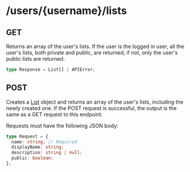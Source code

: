 # /users/{username}/lists

## GET

Returns an array of the user's lists. If the user is the logged in user, all the user's lists, both private and public, are returned; if not, only the user's public lists are returned.

```ts
type Response = List[] | APIError;
```

## POST

Creates a [List](/api/types#list) object and returns an array of the user's lists, including the newly created one. If the POST request is successful, the output is the same as a GET request to this endpoint.

Requests must have the following JSON body:

```ts
type Request = {
  name: string; // Required
  displayName: string;
  description: string | null;
  public: boolean;
};
```
